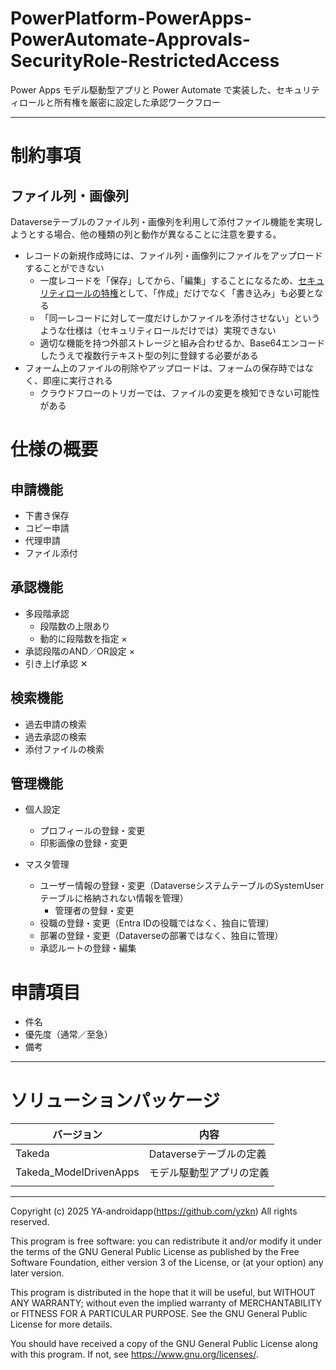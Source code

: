 # PowerPlatform-PowerApps-PowerAutomate-Approvals-SecurityRole-RestrictedAccess

Power Apps モデル駆動型アプリと Power Automate で実装した、セキュリティロールと所有権を厳密に設定した承認ワークフロー

---

# 制約事項

## ファイル列・画像列

Dataverseテーブルのファイル列・画像列を利用して添付ファイル機能を実現しようとする場合、他の種類の列と動作が異なることに注意を要する。

- レコードの新規作成時には、ファイル列・画像列にファイルをアップロードすることができない
  - 一度レコードを「保存」してから、「編集」することになるため、[セキュリティロールの特権](https://learn.microsoft.com/ja-jp/power-platform/admin/security-roles-privileges?tabs=new#table-privileges)として、「作成」だけでなく「書き込み」も必要となる
  - 「同一レコードに対して一度だけしかファイルを添付させない」というような仕様は（セキュリティロールだけでは）実現できない
  - 適切な機能を持つ外部ストレージと組み合わせるか、Base64エンコードしたうえで複数行テキスト型の列に登録する必要がある
- フォーム上のファイルの削除やアップロードは、フォームの保存時ではなく、即座に実行される
  - クラウドフローのトリガーでは、ファイルの変更を検知できない可能性がある

# 仕様の概要

## 申請機能

- 下書き保存
- コピー申請
- 代理申請
- ファイル添付

## 承認機能

- 多段階承認
  - 段階数の上限あり
  - 動的に段階数を指定 ×
- 承認段階のAND／OR設定 ×
- 引き上げ承認 ✕

## 検索機能

- 過去申請の検索
- 過去承認の検索
- 添付ファイルの検索

## 管理機能

- 個人設定
  - プロフィールの登録・変更
  - 印影画像の登録・変更

- マスタ管理
  - ユーザー情報の登録・変更（DataverseシステムテーブルのSystemUserテーブルに格納されない情報を管理）
    - 管理者の登録・変更
  - 役職の登録・変更（Entra IDの役職ではなく、独自に管理）
  - 部署の登録・変更（Dataverseの部署ではなく、独自に管理）
  - 承認ルートの登録・編集

# 申請項目

- 件名
- 優先度（通常／至急）
- 備考

---

# ソリューションパッケージ

| バージョン             | 内容                     |
| ---------------------- | ------------------------ |
| Takeda                 | Dataverseテーブルの定義  |
| Takeda_ModelDrivenApps | モデル駆動型アプリの定義 |
|                        |                          |


---

Copyright (c) 2025 YA-androidapp(https://github.com/yzkn) All rights reserved.

This program is free software: you can redistribute it and/or modify it under the terms of the GNU General Public License as published by the Free Software Foundation, either version 3 of the License, or (at your option) any later version.

This program is distributed in the hope that it will be useful, but WITHOUT ANY WARRANTY; without even the implied warranty of MERCHANTABILITY or FITNESS FOR A PARTICULAR PURPOSE. See the GNU General Public License for more details.

You should have received a copy of the GNU General Public License along with this program. If not, see <https://www.gnu.org/licenses/>.
